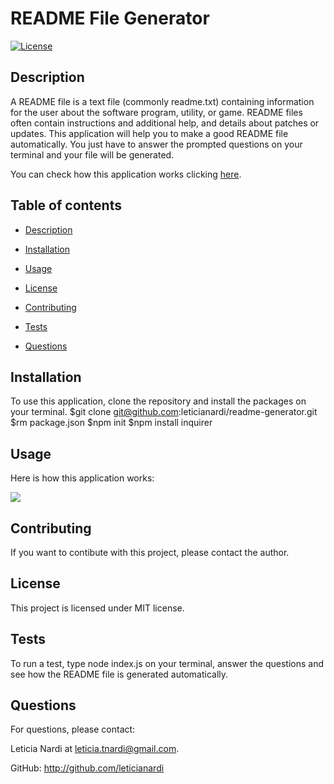 # README File Generator
   [![License](https://img.shields.io/badge/license-MIT-blue.svg)](#license)

 ## Description

 A README file is a text file (commonly readme.txt) containing information for the user about the software program, utility, or game. README files often contain instructions and additional help, and details about patches or updates. This application will help you to make a good README file automatically. You just have to answer the prompted questions on your terminal and your file will be generated.
    
 You can check how this application works clicking [here](#https://youtu.be/O7QGApTLhso).

 ## Table of contents
 * [Description](#description)
 * [Installation](#installation)
 * [Usage](#usage)
 
 * [License](#license)

 * [Contributing](#contributing)
 * [Tests](#tests)
 * [Questions](#questions)
    
 ## Installation

 To use this application, clone the repository and install the packages on your terminal.
  $git clone git@github.com:leticianardi/readme-generator.git
  $rm package.json
  $npm init
  $npm install inquirer

 ## Usage

 Here is how this application works:

 <img src="./images/Node cropped video.gif">

 

 ## Contributing

 If you want to contibute with this project, please contact the author.

 ## License
 
 This project is licensed under MIT license.

 ## Tests

 To run a test, type node index.js on your terminal, answer the questions and see how the README file is generated automatically.
 
 
 ## Questions

 For questions, please contact:

 Leticia Nardi at leticia.tnardi@gmail.com.

 GitHub: http://github.com/leticianardi

